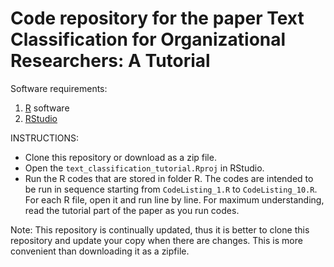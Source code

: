# Code repository for the paper **Text Classification for Organizational Researchers: A Tutorial**


Software requirements:

1. [R](https://cran.rstudio.com/) software
2. [RStudio](https://www.rstudio.com/products/rstudio/download2/)

INSTRUCTIONS:

* Clone this repository or download as a zip file.
* Open the `text_classification_tutorial.Rproj` in RStudio.
* Run the R codes that are stored in folder R. The codes are intended to be run in sequence starting from `CodeListing_1.R` to `CodeListing_10.R`. For each R file, open it and run line by line. For maximum understanding, read the tutorial part of the paper as you run codes.


Note: This repository is continually updated, thus it is better to clone this repository and update your copy when there are changes. This is more convenient than downloading it as a zipfile.
